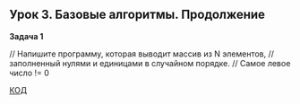## Урок 3. Базовые алгоритмы. Продолжение

**Задача 1**

// Напишите программу, которая выводит массив из N элементов,
// заполненный нулями и единицами в случайном порядке.
// Самое левое число != 0

[КОД](hw_4_task_1/Program.cs)